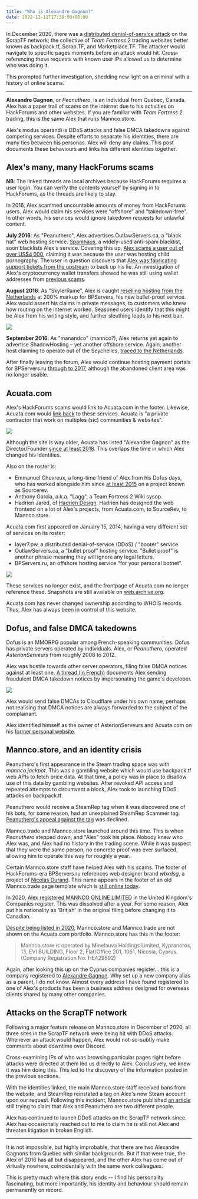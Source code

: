 ```yaml
---
title: "Who is Alexandre Gagnon?"
date: 2022-12-11T17:38:00+00:00
--- 
```


In December 2020, there was a [distributed denial-of-service attack](https://en.wikipedia.org/wiki/Denial-of-service_attack) on the ScrapTF network; the collective of *Team Fortress 2* trading websites better known as backpack.tf, Scrap.TF, and Marketplace.TF. The attacker would navigate to specific pages moments before an attack would hit. Cross-referencing these requests with known user IPs allowed us to determine who was doing it.

This prompted further investigation, shedding new light on a criminal with a history of online scams.

----

**Alexandre Gagnon**, or *Peanuthero*, is an individual from Quebec, Canada. Alex has a paper trail of scams on the internet due to his activities on HackForums and other websites. If you are familiar with *Team Fortress 2* trading, this is the same Alex that runs Mannco.store.

Alex's modus operandi is DDoS attacks and false DMCA takedowns against competing services. Despite efforts to separate his identities, there are many ties between his personas. Alex will deny any claims. This post documents these behaviours and links his different identities together.

## Alex's many, many HackForums scams
**NB**: The linked threads are local archives because HackForums requires a user login. You can verify the contents yourself by signing in to HackForums, as the threads are likely to stay.

In 2016, Alex scammed uncountable amounts of money from HackForums users. Alex would claim his services were "offshore" and "takedown-free". In other words, his services would ignore takedown requests for unlawful content.

**July 2016**: As "Peanuthero", Alex advertises OutlawServers.ca, a "black hat" web hosting service. [Spamhaus](https://www.spamhaus.org/), a widely-used anti-spam blacklist, soon blacklists Alex's service. Covering this up, [Alex scams a user out of over US$4,000](/archive/scammed-by-peanuthero.html), claiming it was because the user was hosting child pornography. The user in question discovers that [Alex was fabricating support tickets from the upstream](/archive/peanuthero-support-tickets.html) to back up his lie. An investigation of Alex's cryptocurrency wallet transfers showed he was still using wallet addresses from [previous scams](/archive/scammed-600-by-peanuthero.html).

**August 2016**: As "SkylerRaine", Alex is caught [reselling hosting from the Netherlands](/archive/bpservers-scam-alert.html) at 200% markup for BPServers, his new bullet-proof service. Alex would assert his claims in private messages, to customers who knew how routing on the internet worked. Seasoned users identify that this might be Alex from his writing style, and further sleuthing leads to his next ban. 

![](/img/articles/skylerraine-dm.png)

**September 2016**: As "manandco" (mannco?), Alex returns yet again to advertise ShadowHosting &ndash; yet another offshore service. Again, another host claiming to operate out of the Seychelles, [traced to the Netherlands](/archive/shadowhosting.html).

After finally leaving the forum, Alex would continue hosting payment portals for BPServers.ru [through to 2017](https://web.archive.org/web/20170710174638/https://bpservers.ru/), although the abandoned client area was no longer usable.

## Acuata.com
Alex's HackForums scams would link to Acuata.com in the footer. Likewise, Acuata.com would [link back](https://web.archive.org/web/20150423042823/http://acuata.com/) to these services. Acuata is "a private contractor that work on multiples (sic) communities & websites".

![](/img/articles/acuata.com-now.png)

Although the site is way older, Acuata has listed "Alexandre Gagnon" as the Director/Founder [since at least 2018](https://web.archive.org/web/20180412212144/https://acuata.com/). This overlaps the time in which Alex changed his identities.

Also on the roster is:

* Emmanuel Chevreux, a long-time friend of Alex from his Dofus days, who has worked alongside him since [at least 2015](https://archive.ph/jTL33) on a project known as Sourcerev.
* Anthony Garcia, a.k.a. "Lagg", a Team Fortress 2 Wiki sysop.
* Hadrien Jared, of [Hadrien Design](https://archive.md/QSBej). Hadrien has designed the web frontend on a lot of Alex's projects, from Acuata.com, to SourceRev, to Mannco.store.

Acuata.com first appeared on January 15, 2014, having a very different set of services on its roster:

* layer7.pw, a distributed denial-of-service (DDoS) / "booter" service.
* OutlawServers.ca, a "bullet proof" hosting service. "Bullet proof" is another phrase meaning they will ignore any legal letters.
* BPServers.ru, an offshore hosting service "for your personal botnet".

![](/img/articles/acuata.com-2016.png)

These services no longer exist, and the frontpage of Acuata.com no longer reference these. Snapshots are still available on [web.archive.org](https://web.archive.org/web/20220000000000*/acuata.com).

Acuata.com has never changed ownership according to WHOIS records. Thus, Alex has always been in control of this website.

## Dofus, and false DMCA takedowns

Dofus is an MMORPG popular among French-speaking communities. Dofus has private servers operated by individuals. Alex, or *Peanuthero*, operated *AsterionServeurs* from roughly 2008 to 2012.

Alex was hostile towards other server operators, filing false DMCA notices against at least one. [A thread (in French)](https://archive.ph/ElqbV) documents Alex sending fraudulent DMCA takedown notices by impersonating the game's developer.

![](/img/articles/peanuthero-dofus-dmca.png)

Alex would send false DMCAs to Cloudflare under his own name, perhaps not realising that DMCA notices are always forwarded to the subject of the complainant.

Alex identified himself as the owner of AsterionServeurs and Acuata.com on his [former personal website](https://web.archive.org/web/20141218054701/http://peanuthero.com/).

## Mannco.store, and an identity crisis

Peanuthero's first appearance in the Steam trading space was with *mannco.jackpot*. This was a gambling website which would use backpack.tf web APIs to fetch price data. At that time, a policy was in place to disallow use of this data by gambling websites. After revoked API access and repeated attempts to circumvent a block, Alex took to launching DDoS attacks on backpack.tf.

Peanuthero would receive a SteamRep tag when it was discovered one of his bots, for some reason, had an unexplained SteamRep Scammer tag. [Peanuthero's appeal against the tag](https://forums.steamrep.com/threads/appeal-76561198026734540-%E2%9C%85peanuthero-mannco-trade-banned-by-sr.180729/) was declined.

Mannco.trade and Mannco.store launched around this time. This is when *Peanuthero* stepped down, and "Alex" took his place. Nobody knew who Alex was, and Alex had no history in the trading scene. While it was suspect that they were the same person, no concrete proof was ever surfaced, allowing him to operate this way for roughly a year.

Certain Mannco.store staff have helped Alex with his scams. The footer of HackForums-era BPServers.ru references web designer brand *wbxdsg*, a project of [Nicolas Durand](https://archive.ph/B1CbV). This name appears in the footer of an old Mannco.trade page template which is [still online today](https://archive.ph/mXnG8).

In 2020, [Alex registered MANNCO ONLINE LIMITED](https://find-and-update.company-information.service.gov.uk/company/12440217/filing-history) in the United Kingdom's Companies register. This was dissolved after a year. For some reason, Alex put his nationality as 'British' in the original filing before changing it to Canadian.

[Despite being listed in 2020](https://archive.ph/KHmlf), Mannco.store and Mannco.trade are not shown on the Acuata.com portfolio. Mannco.store has this in the footer:

> Mannco.store is operated by Minelauva Holdings Limited, Kypranoros, 13, EVI BUILDING, Floor 2, Flat/Office 201, 1061, Nicosia, Cyprus. (Company Registration No. HE429892)

Again, after looking this up on the Cyprus companies register... this is a company registered to [Alexandre Gagnon](https://efiling.drcor.mcit.gov.cy/DrcorPublic/OrganizationFileContents.aspx?id=600375&nameid=989773&regno=429892&name=%25&number=429892&searchtype=optStartMatch&tname=%25&type=%u0397%u0395&subtypecode=101&sc=0). Why set up a new company alias as a parent, I do not know. Almost every address I have found registered to one of Alex's products has been a business address designed for overseas clients shared by many other companies. 

## Attacks on the ScrapTF network

Following a major feature release on Mannco.store in December of 2020, all three sites in the ScrapTF network were being hit with DDoS attacks. Whenever an attack would happen, Alex would not-so-subtly make comments about downtime over Discord.

Cross-examining IPs of who was browsing particular pages right before attacks were directed at them led us directly to Alex. Conclusively, we knew it was him doing this. This led to the discovery of the information posted in the previous sections.

With the identities linked, the main Mannco.store staff received bans from the website, and SteamRep reinstated a tag on Alex's new Steam account upon our request. Following this incident, Mannco.store published [an article](https://archive.ph/hkDUL) still trying to claim that Alex and Peanuthero are two different people.

Alex has continued to launch DDoS attacks on the ScrapTF network since. Alex has occasionally reached out to me to claim he is still not Alex and threaten litigation in broken English.

----

It is not impossible, but highly improbable, that there are two Alexandre Gagnons from Quebec with similar backgrounds. But if that were true, the Alex of 2016 has all but disappeared, and the other Alex has come out of virtually nowhere, coincidentally with the same work colleagues.  

This is pretty much where this story ends -- I find his personality fascinating, but more importantly, his identity and behaviour should remain permanently on record.